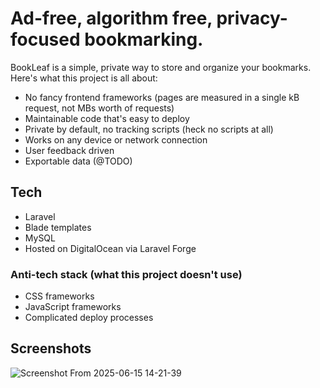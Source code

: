 # Ad-free, algorithm free, privacy-focused bookmarking.

BookLeaf is a simple, private way to store and organize your bookmarks. Here's what this project is all about:

- No fancy frontend frameworks (pages are measured in a single kB request, not MBs worth of requests)
- Maintainable code that's easy to deploy
- Private by default, no tracking scripts (heck no scripts at all)
- Works on any device or network connection
- User feedback driven
- Exportable data (@TODO)

## Tech

- Laravel
- Blade templates
- MySQL
- Hosted on DigitalOcean via Laravel Forge

### Anti-tech stack (what this project doesn't use)

- CSS frameworks
- JavaScript frameworks
- Complicated deploy processes

## Screenshots

![Screenshot From 2025-06-15 14-21-39](https://github.com/user-attachments/assets/16d3bf0a-e904-4d41-b930-14e992fcca74)
